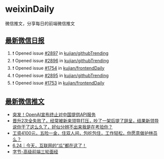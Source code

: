 # weixinDaily
微信推文，分享每日的前端微信推文

## [最新微信日报](https://github.com/kujian/weixinDaily/issues)

<!--START_SECTION:activity-->
1. ❗ Opened issue [#2897](https://github.com/kujian/githubTrending/issues/2897) in [kujian/githubTrending](https://github.com/kujian/githubTrending)
2. ❗ Opened issue [#2896](https://github.com/kujian/githubTrending/issues/2896) in [kujian/githubTrending](https://github.com/kujian/githubTrending)
3. ❗ Opened issue [#1754](https://github.com/kujian/frontendDaily/issues/1754) in [kujian/frontendDaily](https://github.com/kujian/frontendDaily)
4. ❗ Opened issue [#2895](https://github.com/kujian/githubTrending/issues/2895) in [kujian/githubTrending](https://github.com/kujian/githubTrending)
5. ❗ Opened issue [#1753](https://github.com/kujian/frontendDaily/issues/1753) in [kujian/frontendDaily](https://github.com/kujian/frontendDaily)
<!--END_SECTION:activity-->


## [最新微信推文](https://weixin.qdkfweb.cn/)

<!-- BLOG-POST-LIST:START -->
- [突发！OpenAI宣布终止对中国提供API服务](https://weixin.qdkfweb.cn/49787.html)
- [晋升2次全失败了，经常被新来领导打压，吵了一架后提了辞呈，结果新领导说你干了这么久了，好似分辨不出来我是在考验你？](https://weixin.qdkfweb.cn/49831.html)
- [工资4100元，五险一金，住双人间，包吃包住，工作轻松，你愿意做护林员么？](https://weixin.qdkfweb.cn/49851.html)
- [6.24｜今天，互联网的“瓜”都在这了！](https://weixin.qdkfweb.cn/49789.html)
- [字节-高级前端三轮面经](https://weixin.qdkfweb.cn/49946.html)
<!-- BLOG-POST-LIST:END -->